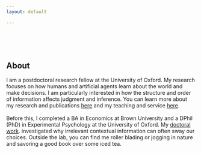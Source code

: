 ```yaml
---
layout: default

---
```


<br>
<br>
<br>


## About

I am a postdoctoral research fellow at the University of Oxford. My research focuses on how humans and artificial agents learn about the world and make decisions. I am particularly interested in how the structure and order of information affects judgment and inference. You can learn more about my research and publications <a href="/research">here</a> and my teaching and service <a href="/teaching_service">here</a>.
<br>
<br>
Before this, I completed a BA in Economics at Brown University and a DPhil (PhD) in Experimental Psychology at the University of Oxford. My <a href="/thesis">doctoral work</a>. investigated why irrelevant contextual information can often sway our choices. Outside the lab, you can find me roller blading or jogging in nature and savoring a good book over some iced tea.
<br>
<br>
